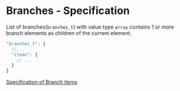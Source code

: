 # Branches - Specification

List of branches(`branches_t`) with value type `array` contains 1 or more branch elements as children of the current element.

```javascript
"branches_t": {
  //...
  "items": {
    // ...
  }
}
```

[Specification of Branch items](branches/branch-spec.en.md)
